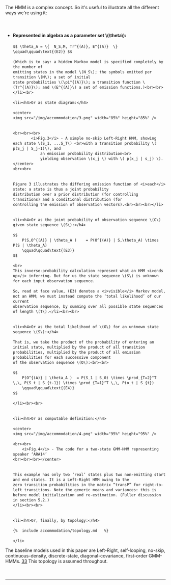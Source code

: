 
The HMM is a complex concept. So it's useful to illustrate all the different ways we're using it:<br><br><br>

<ul>
	<li><h4>Represented in algebra as a parameter set \(\theta\):</h4>

	$$ \theta_A = \{  N_S,M, Tr^{(A)}, E^{(A)}  \}  \qquad\qquad\text{(E2)} $$

	(Which is to say: a hidden Markov model is specified completely by the number of
	emitting states in the model \(N_S\); the symbols emitted per transition \(M\); a set of initial
	state probabilities \(\pi^{(A)}\); a transition function \(Tr^{(A)}\); and \(E^{(A)}\) a set of emission functions.)<br><br>
	</li><br>

	<li><h4>Or as state diagram:</h4>

	<center>
	<img src="/img/accommodation/3.png" width="85%" height="85%" />


	<br><br><br>
			<i>Fig.3</i> - A simple no-skip Left-Right HMM, showing each state \(S_1, ...S_T\) <br>with a transition probability \( p(S_j | S_j-1)\), and 
				an emission probability distribution<br>
				yielding observation \(x_j \) with \( p(x_j | s_j) \). 
	</center>
	<br><br>


	Figure 3 illustrates the differing emission function of <i>each</i> state: a state is thus a joint probability
	distribution over a prior distribution (for controlling transitions) and a conditional distribution (for
	controlling the emission of observation vectors).<br><br><br></li>


	<li><h4>Or as the joint probability of observation sequence \(O\) given state sequence \(S\):</h4>

	$$
		P(S,O^{(A)} | \theta_A )	= P(O^{(A)} | S,\theta_A) \times P(S | \theta_A)
		\qquad\qquad\text{(E3)}
	$$

	<br>
	This inverse-probability calculation represent what an HMM <i>ends up</i> inferring. But for us the state sequence \(S\) is unknown for each input observation sequence. 

	So, read at face value, (E3) denotes a <i>visible</i> Markov model, not an HMM; we must instead compute the ‘total likelihood’ of our current
	observation sequence, by summing over all possible state sequences of length \(T\).</li><br><br>


	<li><h4>Or as the total likelihood of \(O\) for an unknown state sequence \(S\):</h4>

	That is, we take the product of the probability of entering an initial state, multiplied by the product of all transition
	probabilities, multiplied by the product of all emission probabilities for each successive component
	of the observation sequence \(O\):<br><br>

	$$
		P(O^{(A)} | \theta_A )	= P(S_1 | S_0) \times \prod_{T=2}^T \,\, P(S_t | S_{t-1}) \times \prod_{T=1}^T \,\, P(o_t | S_{t})
		\qquad\qquad\text{(E4)}
	$$

	</li><br><br>


	<li><h4>Or as computable definition:</h4>

	<center>
	<img src="/img/accommodation/4.png" width="95%" height="95%" />

	<br><br>
		<i>Fig.4</i> - The code for a two-state GMM-HMM representing speaker ‘ARA14’
	<br><br><br></center>


	This example has only two ‘real’ states plus two non-emitting start and end states. It is a Left-Right HMM owing to the
	zero transition probabilities in the matrix “transP” for right-to-left transitions. Note the generic means and variances: this is
	before model initialization and re-estimation. (Fuller discussion in section 5.2.)
	</li><br><br>


	<li><h4>Or, finally, by topology:</h4>

	{%	include accommodation/topology.md	%}

	</li>

</ul>


The baseline models used in this paper are Left-Right, self-looping, no-skip, continuous-density,
discrete-state, diagonal-covariance, first-order GMM-HMMs. <a href="#fn:33" id="fnref:33">33</a> This topology is assumed throughout.<br><br><br>

<hr /><br>
